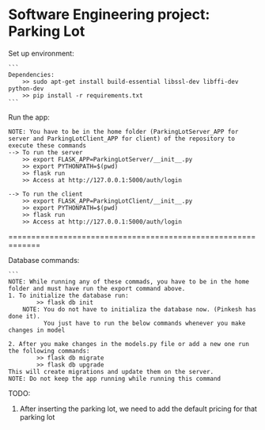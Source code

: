 # Software Engineering project: Parking Lot

Set up environment:

    ```
    Dependencies:
        >> sudo apt-get install build-essential libssl-dev libffi-dev python-dev
        >> pip install -r requirements.txt
    ```

Run the app:
    
    NOTE: You have to be in the home folder (ParkingLotServer_APP for server and ParkingLotClient_APP for client) of the repository to execute these commands
    --> To run the server
        >> export FLASK_APP=ParkingLotServer/__init__.py
        >> export PYTHONPATH=$(pwd)
        >> flask run
        >> Access at http://127.0.0.1:5000/auth/login

    --> To run the client
        >> export FLASK_APP=ParkingLotClient/__init__.py
        >> export PYTHONPATH=$(pwd)
        >> flask run
        >> Access at http://127.0.0.1:5000/auth/login

=============================================================

Database commands:

    ```
    NOTE: While running any of these commads, you have to be in the home folder and must have run the export command above.
    1. To initialize the database run:
            >> flask db init
        NOTE: You do not have to initializa the database now. (Pinkesh has done it).
              You just have to run the below commands whenever you make changes in model

    2. After you make changes in the models.py file or add a new one run the following commands:
            >> flask db migrate
            >> flask db upgrade
    This will create migrations and update them on the server.
    NOTE: Do not keep the app running while running this command


TODO:
1. After inserting the parking lot, we need to add the default pricing for that parking lot

